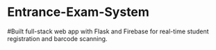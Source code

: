 # Entrance-Exam-System
#Built full-stack web app with Flask and Firebase for real-time student registration and barcode scanning.

